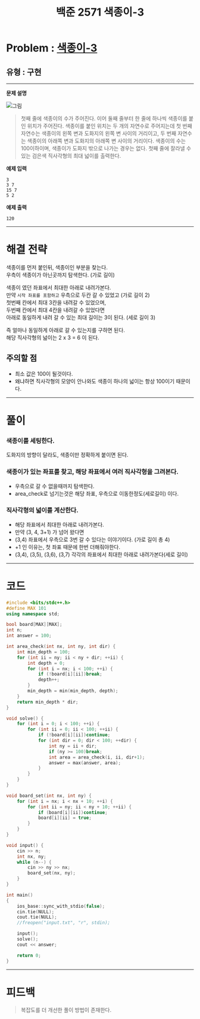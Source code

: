 ﻿---
title: 백준 2571 색종이-3
categories:
- PS

tags:
- baekjoon
- PS
- Problem Solve
- KOI
---

<!-- 문제 번호 -->

# Problem : [색종이-3](boj.kr/2571)
## 유형 : 구현

---


**문제 설명**

![그림](https://www.acmicpc.net/upload/images/pRbo1y6i.jpg)
> 첫째 줄에 색종이의 수가 주어진다. 이어 둘째 줄부터 한 줄에 하나씩 색종이를 붙인 위치가 주어진다. 색종이를 붙인 위치는 두 개의 자연수로 주어지는데 첫 번째 자연수는 색종이의 왼쪽 변과 도화지의 왼쪽 변 사이의 거리이고, 두 번째 자연수는 색종이의 아래쪽 변과 도화지의 아래쪽 변 사이의 거리이다. 색종이의 수는 100이하이며, 색종이가 도화지 밖으로 나가는 경우는 없다.
첫째 줄에 잘라낼 수 있는 검은색 직사각형의 최대 넓이를 출력한다.



**예제 입력**

```
3
3 7
15 7
5 2
```

**예제 출력**

```
120
```

---


# 해결 전략

> 
색종이를 먼저 붙인뒤, 색종이인 부분을 찾는다.  
우측이 색종이가 아닌곳까지 탐색한다. (가로 길이)  
>
색종이 였던 좌표에서 최대한 아래로 내려가본다.  
만약 `시작 좌표를 포함하고` 우측으로 두칸 갈 수 있었고 (가로 길이 2)  
첫번째 칸에서 최대 3칸을 내려갈 수 있었으며,  
두번째 칸에서 최대 4칸을 내려갈 수 있었다면  
아래로 동일하게 내려 갈 수 있는 최대 길이는 3이 된다. (세로 길이 3)
>
즉 얼마나 동일하게 아래로 갈 수 있는지를 구하면 된다.  
해당 직사각형의 넒이는 2 x 3 = 6 이 된다.  




## 주의할 점

* 최소 값은 100이 될것이다.
* 왜냐하면 직사각형의 모양이 안나와도 색종이 하나의 넓이는 항상 100이기 때문이다.


---



# 풀이

### 색종이를 세팅한다.
도화지의 방향이 달라도, 색종이만 정확하게 붙이면 된다.



### 색종이가 있는 좌표를 찾고, 해당 좌표에서 여러 직사각형을 그려본다. 
- 우측으로 갈 수 없을때까지 탐색한다.
- area_check로 넘기는것은 해당 좌표, 우측으로 이동한정도(세로길이) 이다.



### 직사각형의 넓이를 계산한다.
- 해당 좌표에서 최대한 아래로 내려가본다.
- 만약 (3, 4, 3+1) 가 넘어 왔다면 
- (3,4) 좌표에서 우측으로 3번 갈 수 있다는 이야기이다. (가로 길이 총 4)
- +1 인 이유는, 첫 좌표 때문에 한번 더해줘야한다.
- (3,4), (3,5), (3,6), (3,7) 각각의 좌표에서 최대한 아래로 내려가본다(세로 길이)

---

# 코드

```c++
#include <bits/stdc++.h>
#define MAX 101
using namespace std;

bool board[MAX][MAX];
int n;
int answer = 100;

int area_check(int nx, int ny, int dir) {
	int min_depth = 100;
	for (int ii = ny; ii < ny + dir; ++ii) {
		int depth = 0;
		for (int i = nx; i < 100; ++i) {
			if (!board[i][ii])break;
			depth++;
		}
		min_depth = min(min_depth, depth);
	}
	return min_depth * dir;
}

void solve() {
	for (int i = 0; i < 100; ++i) {
		for (int ii = 0; ii < 100; ++ii) {
			if (!board[i][ii])continue;
			for (int dir = 0; dir < 100; ++dir) {
				int ny = ii + dir;
				if (ny >= 100)break;
				int area = area_check(i, ii, dir+1);
				answer = max(answer, area);
			}
		}
	}
}

void board_set(int nx, int ny) {
	for (int i = nx; i < nx + 10; ++i) {
		for (int ii = ny; ii < ny + 10; ++ii) {
			if (board[i][ii])continue;
			board[i][ii] = true;
		}
	}
}

void input() {
	cin >> n;
	int nx, ny;
	while (n--) {
		cin >> ny >> nx;
		board_set(nx, ny);
	}
}

int main()
{
	ios_base::sync_with_stdio(false);
	cin.tie(NULL);
	cout.tie(NULL);
    //freopen("input.txt", "r", stdin);

	input();
	solve();
	cout << answer;

	return 0;
}
```


---


# 피드백

> 복잡도를 더 개선한 풀이 방법이 존재한다.
